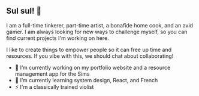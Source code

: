 ## Sul sul! 👋

I am a full-time tinkerer, part-time artist, a bonafide home cook, and an avid gamer. I am always looking for new ways to challenge myself, so you can find current projects I'm working on here. 

I like to create things to empower people so it can free up time and resources. If you vibe with this, we should chat about collaborating!

- 🔭 I’m currently working on my portfolio website and a resource management app for the Sims
- 🌱 I’m currently learning system design, React, and French
- ⚡ I'm a classically trained violist

<!--
**wasobi/wasobi** is a ✨ _special_ ✨ repository because its `README.md` (this file) appears on your GitHub profile.

Here are some ideas to get you started:

- 🔭 I’m currently working on ...
- 🌱 I’m currently learning ...
- 👯 I’m looking to collaborate on ...
- 🤔 I’m looking for help with ...
- 💬 Ask me about ...
- 📫 How to reach me: ...
- 😄 Pronouns: ...
- ⚡ Fun fact: ...
-->
